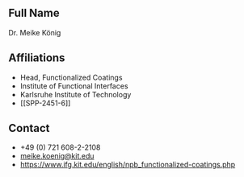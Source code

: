 ## Full Name
Dr. Meike König

## Affiliations
- Head, Functionalized Coatings
- Institute of Functional Interfaces
- Karlsruhe Institute of Technology
- [[SPP-2451-6]]
## Contact
- +49 (0) 721 608-2-2108
- meike.koenig@kit.edu
- https://www.ifg.kit.edu/english/npb_functionalized-coatings.php
